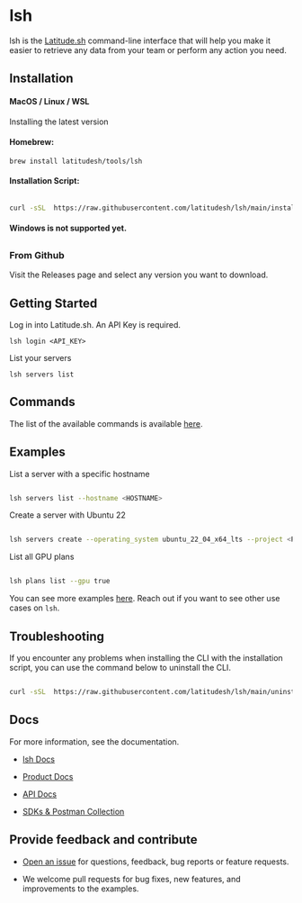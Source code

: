 
# lsh

  

lsh is the [Latitude.sh](http://latitude.sh/) command-line interface that will help you make it easier to retrieve any data from your team or perform any action you need.

  

## [](https://dash.readme.com/project/control/v2023-06-01/docs/overview)Installation

  

#### MacOS / Linux / WSL

Installing the latest version

#### Homebrew:

```
brew install latitudesh/tools/lsh
```

#### Installation Script:

```bash

curl -sSL  https://raw.githubusercontent.com/latitudesh/lsh/main/install.sh | bash

```


#### Windows is not supported yet.

##

### From Github

  

Visit the Releases page and select any version you want to download.

  
  

## [](https://docs.latitude.sh/docs/getting-started)Getting Started

  

Log in into Latitude.sh. An API Key is required.

  

`lsh login <API_KEY>`

  

List your servers

  

`lsh servers list`

  

## [](https://docs.latitude.sh/docs/commands) Commands

  

The list of the available commands is available [here](https://www.latitude.sh/docs/cli/commands).

  
  

## [](https://docs.latitude.sh/docs/examples-1) Examples

  

List a server with a specific hostname

```bash

lsh servers list --hostname <HOSTNAME>

```

Create a server with Ubuntu 22 

```bash

lsh servers create --operating_system ubuntu_22_04_x64_lts --project <PROJECT_ID_OR_SLUG> --site <LOCATION> --hostname <HOSTNAME> --plan <PLAN>

```
  
List all GPU plans

```bash

lsh plans list --gpu true

```

You can see more examples [here](https://docs.latitude.sh/docs/cli/examples). Reach out if you want to see other use cases on `lsh`.
  

## Troubleshooting
If you encounter any problems when installing the CLI with the installation script, you can use the command below to uninstall the CLI.

```bash

curl -sSL  https://raw.githubusercontent.com/latitudesh/lsh/main/uninstall.sh | bash

```

## Docs

  

For more information, see the documentation.

- [lsh Docs](https://www.latitude.sh/docs/cli)

- [Product Docs](https://www.latitude.sh/docs)

- [API Docs](https://docs.latitude.sh/reference)

- [SDKs & Postman Collection](https://docs.latitude.sh/reference/client-libraries)

  

## Provide feedback and contribute

  

- [Open an issue](https://github.com/latitudesh/lsh/issues?q=is%3Aissue+is%3Aopen+sort%3Aupdated-desc) for questions, feedback, bug reports or feature requests.

- We welcome pull requests for bug fixes, new features, and improvements to the examples.
